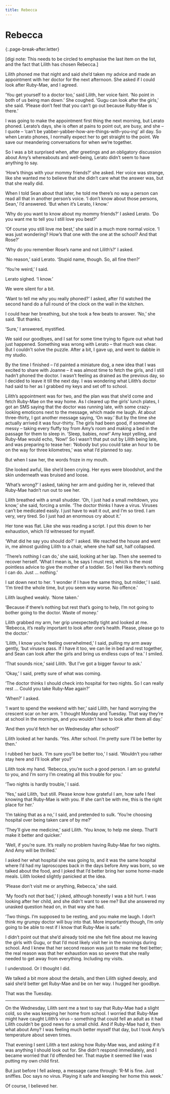 ```yaml
---
title: Rebecca
---
```


# Rebecca
 {:.page-break-after.letter}

[digi note: This needs to be circled to emphasise the last item on the list, and the fact that Lilith has chosen Rebecca.]

Lilith phoned me that night and said she’d taken my advice and made an appointment with her doctor for the next afternoon. She asked if I could look after Ruby-Mae, and I agreed.

‘You get yourself to a doctor too,’ said Lilith, her voice faint. ‘No point in both of us being man down.’ She coughed. ‘Gugu can look after the girls,’ she said. ‘Please don’t feel that you can’t go out because Ruby-Mae is there.’

I was going to make the appointment first thing the next morning, but Lerato phoned. Lerato’s days, she is often at pains to point out, are busy, and she – I quote – ‘can’t be yabber-yabber-how-are-things-with-you-ing’ all day. So when Lerato phones, I normally expect her to get straight to the point. We save our meandering conversations for when we’re together.

So I was a bit surprised when, after greetings and an obligatory discussion about Amy’s whereabouts and well-being, Lerato didn’t seem to have anything to say.

‘How’s things with your mommy friends?’ she asked. Her voice was strange, like she wanted me to believe that she didn’t care what the answer was, but that she really did.

When I told Sean about that later, he told me there’s no way a person can read all that in another person’s voice. ‘I don’t know about those persons, Sean,’ I’d answered. ‘But when it’s Lerato, I know.’

‘Why do you want to know about my mommy friends?’ I asked Lerato. ‘Do you want me to tell you I still love you best?’

‘Of course you still love me best,’ she said in a much more normal voice. ‘I was just wondering? How’s that one with the one at the school? And that Rose?’

‘Why do you remember Rose’s name and not Lilith’s?’ I asked.

‘No reason,’ said Lerato. ‘Stupid name, though. So, all fine then?’

‘You’re weird,’ I said.

Lerato sighed. ‘I know.’

We were silent for a bit.

‘Want to tell me why you really phoned?’ I asked, after I’d watched the second hand do a full round of the clock on the wall in the kitchen.

I could hear her breathing, but she took a few beats to answer. ‘No,’ she said. ‘But thanks.’

‘Sure,’ I answered, mystified.

We said our goodbyes, and I sat for some time trying to figure out what had just happened. Something was wrong with Lerato – that much was clear. But I couldn’t solve the puzzle. After a bit, I gave up, and went to dabble in my studio.

By the time I finished – I’d painted a miniature dog, a new idea that I was excited to share with Joanne – it was almost time to fetch the girls, and I still hadn’t phoned the doctor. I wasn’t feeling as drained as the previous day, so I decided to leave it till the next day. I was wondering what Lilith’s doctor had said to her as I grabbed my keys and set off to school.

Lilith’s appointment was for two, and the plan was that she’d come and fetch Ruby-Mae on the way home. As I cleared up the girls’ lunch plates, I got an SMS saying that the doctor was running late, with some crazy-looking emoticons next to the message, which made me laugh. At about three-thirty, I got another message saying, ‘On way.’ But by the time she actually arrived it was four-thirty. The girls had been good, if somewhat messy – taking every fluffy toy from Amy’s room and making a bed in the passage for them to sleep in. ‘Sleep, babies, *now*!’ Amy kept yelling, and Ruby-Mae would echo, ‘Now!’ So I wasn’t that put out by Lilith being late, and was preparing to tease her: ‘Nobody but you could take an hour to be on the way for three kilometres,’ was what I’d planned to say.

But when I saw her, the words froze in my mouth.

She looked awful, like she’d been crying. Her eyes were bloodshot, and the skin underneath was bruised and loose.

‘What’s wrong?’ I asked, taking her arm and guiding her in, relieved that Ruby-Mae hadn’t run out to see her.

Lilith breathed with a small shudder. ‘Oh, I just had a small meltdown, you know,’ she said, forcing a smile. ‘The doctor thinks I have a virus. Viruses can’t be medicated easily. I just have to wait it out, and I’m so tired. I am very, very tired. So I just had an enormous cry about it.’

Her tone was flat. Like she was reading a script. I put this down to her exhaustion, which I’d witnessed for myself.

‘What did he say you should do?’ I asked. We reached the house and went in, me almost guiding Lilith to a chair, where she half sat, half collapsed.

‘There’s nothing I can do,’ she said, looking at her lap. Then she seemed to recover herself. ‘What I mean is, he says I must rest, which is the most pointless advice to give the mother of a toddler. So I feel like there’s nothing I can do. Just ... nothing.’

I sat down next to her. ‘I wonder if I have the same thing, but milder,’ I said. ‘I’m tired the whole time, but you seem way worse. No offence.’

Lilith laughed weakly. ‘None taken.’

‘Because if there’s nothing but rest that’s going to help, I’m not going to bother going to the doctor. Waste of money.’

Lilith grabbed my arm, her grip unexpectedly tight and looked at me. ‘Rebecca, it’s really important to look after one’s health. Please, please go to the doctor.’

‘Lilith, I know you’re feeling overwhelmed,’ I said, pulling my arm away gently, ‘but viruses pass. If I have it too, we can lie in bed and rest together, and Sean can look after the girls and bring us endless cups of tea.’ I smiled.

‘That sounds nice,’ said Lilith. ‘But I’ve got a bigger favour to ask.’

‘Okay,’ I said, pretty sure of what was coming.

‘The doctor thinks I should check into hospital for two nights. So I can really rest ... Could you take Ruby-Mae again?’

‘When?’ I asked.

‘I want to spend the weekend with her,’ said Lilith, her hand worrying the crescent scar on her arm. ‘I thought Monday and Tuesday. That way they’re at school in the mornings, and you wouldn’t have to look after them all day.’

‘And then you’d fetch her on Wednesday after school?’

Lilith looked at her hands. ‘Yes. After school. I’m pretty sure I’ll be better by then.’

I rubbed her back. ‘I’m sure you’ll be better too,’ I said. ‘Wouldn’t you rather stay here and I’ll look after you?’

Lilith took my hand. ‘Rebecca, you’re such a good person. I am so grateful to you, and I’m sorry I’m creating all this trouble for you.’

‘Two nights is hardly trouble,’ I said.

‘Yes,’ said Lilith, ‘but still. Please know how grateful I am, how safe I feel knowing that Ruby-Mae is with you. If she can’t be with me, this is the right place for her.’

‘I’m taking that as a no,’ I said, and pretended to sulk. ‘You’re choosing hospital over being taken care of by me?’

‘They’ll give me medicine,’ said Lilith. ‘You know, to help me sleep. That’ll make it better and quicker.’

‘Well, if you’re sure. It’s really no problem having Ruby-Mae for two nights. And Amy will be thrilled.’

I asked her what hospital she was going to, and it was the same hospital where I’d had my laproscopes back in the days before Amy was born, so we talked about the food, and I joked that I’d better bring her some home-made meals. Lilith looked slightly panicked at the idea.

‘Please don’t visit me or anything, Rebecca,’ she said.

‘My food’s not *that* bad,’ I joked, although honestly I was a bit hurt. I was looking after her child, and she didn’t want to see me? But she answered my unasked question head on, in that way she had.

‘Two things. I’m supposed to be resting, and you make me laugh. I don’t think my grumpy doctor will buy into that. More importantly though, I’m only going to be able to rest if I know that Ruby-Mae is safe.’

I didn’t point out that she’d already told me she felt fine about me leaving the girls with Gugu, or that I’d most likely visit her in the mornings during school. And I knew that her second reason was just to make me feel better; the real reason was that her exhaustion was so severe that she really needed to get away from everything. Including my visits.

I understood. Or I thought I did.

We talked a bit more about the details, and then Lilith sighed deeply, and said she’d better get Ruby-Mae and be on her way. I hugged her goodbye.

That was the Tuesday.

***

On the Wednesday, Lilith sent me a text to say that Ruby-Mae had a slight cold, so she was keeping her home from school. I worried that Ruby-Mae might have caught Lilith’s virus – something that could fell an adult as it had Lilith couldn’t be good news for a small child. And if Ruby-Mae had it, then what about Amy? I was feeling much better myself that day, but I took Amy’s temperature about seven times.

That evening I sent Lilith a text asking how Ruby-Mae was, and asking if it was anything I should look out for. She didn’t respond immediately, and I became worried that I’d offended her. That maybe it seemed like I was putting my own child first.

But just before I fell asleep, a message came through: ‘R-M is fine. Just sniffles. Doc says no virus. Playing it safe and keeping her home this week.’

Of course, I believed her.


